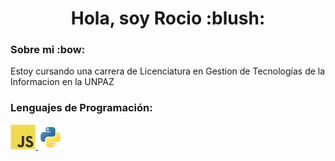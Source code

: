 <h1 align="center">Hola, soy Rocio :blush: </h1>
<h3 align="left">Sobre mi :bow:</h3>
<! -- Intro start -->
<p align="left">  
Estoy cursando una carrera de Licenciatura en Gestion de Tecnologías de la Informacion en la UNPAZ





<h3 align="left">Lenguajes de Programación:</h3>
<p align="left"> <a href="https://developer.mozilla.org/en-US/docs/Web/JavaScript" target="_blank" rel="noreferrer"> <img src="https://raw.githubusercontent.com/devicons/devicon/master/icons/javascript/javascript-original.svg" alt="javascript" width="40" height="40"/> </a> <a href="https://www.python.org" target="_blank" rel="noreferrer"> <img src="https://raw.githubusercontent.com/devicons/devicon/master/icons/python/python-original.svg" alt="python" width="40" height="40"/> </a> </p>



